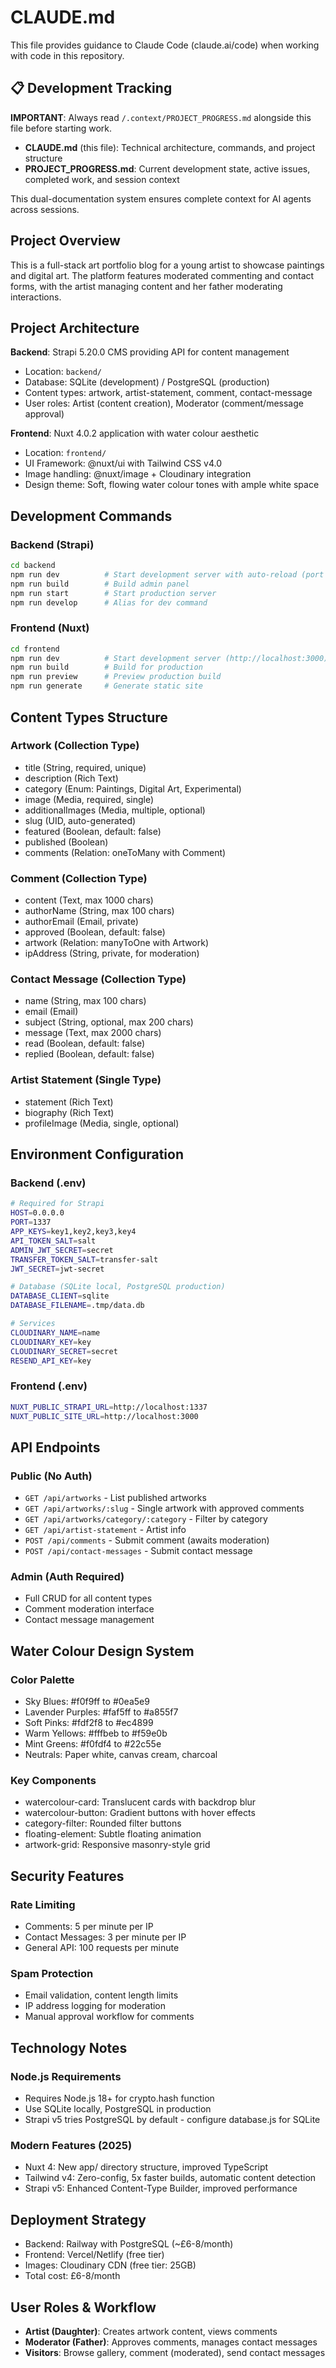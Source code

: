# CLAUDE.md

This file provides guidance to Claude Code (claude.ai/code) when working with code in this repository.

## 📋 Development Tracking

**IMPORTANT**: Always read `/.context/PROJECT_PROGRESS.md` alongside this file before starting work. 

- **CLAUDE.md** (this file): Technical architecture, commands, and project structure
- **PROJECT_PROGRESS.md**: Current development state, active issues, completed work, and session context

This dual-documentation system ensures complete context for AI agents across sessions.

## Project Overview

This is a full-stack art portfolio blog for a young artist to showcase paintings and digital art. The platform features moderated commenting and contact forms, with the artist managing content and her father moderating interactions.

## Project Architecture

**Backend**: Strapi 5.20.0 CMS providing API for content management
- Location: `backend/`
- Database: SQLite (development) / PostgreSQL (production)
- Content types: artwork, artist-statement, comment, contact-message
- User roles: Artist (content creation), Moderator (comment/message approval)

**Frontend**: Nuxt 4.0.2 application with water colour aesthetic
- Location: `frontend/`
- UI Framework: @nuxt/ui with Tailwind CSS v4.0
- Image handling: @nuxt/image + Cloudinary integration
- Design theme: Soft, flowing water colour tones with ample white space

## Development Commands

### Backend (Strapi)
```bash
cd backend
npm run dev          # Start development server with auto-reload (port 1337)
npm run build        # Build admin panel
npm run start        # Start production server
npm run develop      # Alias for dev command
```

### Frontend (Nuxt)
```bash
cd frontend
npm run dev          # Start development server (http://localhost:3000)
npm run build        # Build for production
npm run preview      # Preview production build
npm run generate     # Generate static site
```

## Content Types Structure

### Artwork (Collection Type)
- title (String, required, unique)
- description (Rich Text)
- category (Enum: Paintings, Digital Art, Experimental)
- image (Media, required, single)
- additionalImages (Media, multiple, optional)
- slug (UID, auto-generated)
- featured (Boolean, default: false)
- published (Boolean)
- comments (Relation: oneToMany with Comment)

### Comment (Collection Type)
- content (Text, max 1000 chars)
- authorName (String, max 100 chars)
- authorEmail (Email, private)
- approved (Boolean, default: false)
- artwork (Relation: manyToOne with Artwork)
- ipAddress (String, private, for moderation)

### Contact Message (Collection Type)
- name (String, max 100 chars)
- email (Email)
- subject (String, optional, max 200 chars)
- message (Text, max 2000 chars)
- read (Boolean, default: false)
- replied (Boolean, default: false)

### Artist Statement (Single Type)
- statement (Rich Text)
- biography (Rich Text)
- profileImage (Media, single, optional)

## Environment Configuration

### Backend (.env)
```bash
# Required for Strapi
HOST=0.0.0.0
PORT=1337
APP_KEYS=key1,key2,key3,key4
API_TOKEN_SALT=salt
ADMIN_JWT_SECRET=secret
TRANSFER_TOKEN_SALT=transfer-salt
JWT_SECRET=jwt-secret

# Database (SQLite local, PostgreSQL production)
DATABASE_CLIENT=sqlite
DATABASE_FILENAME=.tmp/data.db

# Services
CLOUDINARY_NAME=name
CLOUDINARY_KEY=key
CLOUDINARY_SECRET=secret
RESEND_API_KEY=key
```

### Frontend (.env)
```bash
NUXT_PUBLIC_STRAPI_URL=http://localhost:1337
NUXT_PUBLIC_SITE_URL=http://localhost:3000
```

## API Endpoints

### Public (No Auth)
- `GET /api/artworks` - List published artworks
- `GET /api/artworks/:slug` - Single artwork with approved comments
- `GET /api/artworks/category/:category` - Filter by category
- `GET /api/artist-statement` - Artist info
- `POST /api/comments` - Submit comment (awaits moderation)
- `POST /api/contact-messages` - Submit contact message

### Admin (Auth Required)
- Full CRUD for all content types
- Comment moderation interface
- Contact message management

## Water Colour Design System

### Color Palette
- Sky Blues: #f0f9ff to #0ea5e9
- Lavender Purples: #faf5ff to #a855f7
- Soft Pinks: #fdf2f8 to #ec4899
- Warm Yellows: #fffbeb to #f59e0b
- Mint Greens: #f0fdf4 to #22c55e
- Neutrals: Paper white, canvas cream, charcoal

### Key Components
- watercolour-card: Translucent cards with backdrop blur
- watercolour-button: Gradient buttons with hover effects
- category-filter: Rounded filter buttons
- floating-element: Subtle floating animation
- artwork-grid: Responsive masonry-style grid

## Security Features

### Rate Limiting
- Comments: 5 per minute per IP
- Contact Messages: 3 per minute per IP
- General API: 100 requests per minute

### Spam Protection
- Email validation, content length limits
- IP address logging for moderation
- Manual approval workflow for comments

## Technology Notes

### Node.js Requirements
- Requires Node.js 18+ for crypto.hash function
- Use SQLite locally, PostgreSQL in production
- Strapi v5 tries PostgreSQL by default - configure database.js for SQLite

### Modern Features (2025)
- Nuxt 4: New app/ directory structure, improved TypeScript
- Tailwind v4: Zero-config, 5x faster builds, automatic content detection
- Strapi v5: Enhanced Content-Type Builder, improved performance

## Deployment Strategy
- Backend: Railway with PostgreSQL (~£6-8/month)
- Frontend: Vercel/Netlify (free tier)
- Images: Cloudinary CDN (free tier: 25GB)
- Total cost: £6-8/month

## User Roles & Workflow
- **Artist (Daughter)**: Creates artwork content, views comments
- **Moderator (Father)**: Approves comments, manages contact messages
- **Visitors**: Browse gallery, comment (moderated), send contact messages